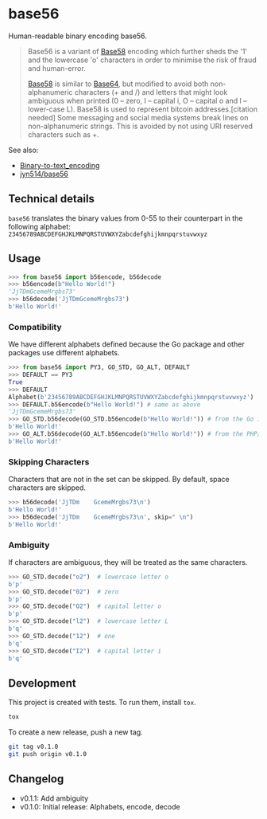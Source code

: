 # base56

Human-readable binary encoding base56.

> Base56 is a variant of [Base58] encoding which further sheds the '1' and the lowercase 'o' characters in order to minimise the risk of fraud and human-error.
>
> [Base58]  is similar to [Base64], but modified to avoid both non-alphanumeric characters (+ and /) and
> letters that might look ambiguous when printed (0 – zero, I – capital i, O – capital o and l – lower-case L).
> Base58 is used to represent bitcoin addresses.[citation needed] Some messaging and social media systems break lines on non-alphanumeric strings. This is avoided by not using URI reserved characters such as +.

See also:

- [Binary-to-text_encoding](https://en.wikipedia.org/wiki/Binary-to-text_encoding)
- [jyn514/base56](https://github.com/jyn514/base56/)

[Base58]: https://en.wikipedia.org/wiki/Base58
[Base64]: https://en.wikipedia.org/wiki/Base64

## Technical details

`base56` translates the binary values from 0-55 to their counterpart
in the following alphabet:
`23456789ABCDEFGHJKLMNPQRSTUVWXYZabcdefghijkmnpqrstuvwxyz`

## Usage

```python
>>> from base56 import b56encode, b56decode
>>> b56encode(b"Hello World!")
'JjTDmGcemeMrgbs73'
>>> b56decode('JjTDmGcemeMrgbs73')
b'Hello World!'

```

### Compatibility

We have different alphabets defined because the Go package and other packages
use different alphabets.

```python
>>> from base56 import PY3, GO_STD, GO_ALT, DEFAULT
>>> DEFAULT == PY3
True
>>> DEFAULT
Alphabet(b'23456789ABCDEFGHJKLMNPQRSTUVWXYZabcdefghijkmnpqrstuvwxyz')
>>> DEFAULT.b56encode(b"Hello World!") # same as above
'JjTDmGcemeMrgbs73'
>>> GO_STD.b56decode(GO_STD.b56encode(b"Hello World!")) # from the Go implementation
b'Hello World!'
>>> GO_ALT.b56decode(GO_ALT.b56encode(b"Hello World!")) # from the PHP/Java implementation
b'Hello World!'

```

### Skipping Characters

Characters that are not in the set can be skipped.
By default, space characters are skipped.

```python
>>> b56decode('JjTDm    GcemeMrgbs73\n')
b'Hello World!'
>>> b56decode('JjTDm    GcemeMrgbs73\n', skip=" \n")
b'Hello World!'

```

### Ambiguity

If characters are ambiguous, they will be treated as the same characters.

```python
>>> GO_STD.decode("o2")  # lowercase letter o
b'p'
>>> GO_STD.decode("02")  # zero
b'p'
>>> GO_STD.decode("O2")  # capital letter o
b'p'
>>> GO_STD.decode("l2")  # lowercase letter L
b'q'
>>> GO_STD.decode("12")  # one
b'q'
>>> GO_STD.decode("I2")  # capital letter i
b'q'

```

## Development

This project is created with tests.
To run them, install `tox`.

```sh
tox
```

To create a new release, push a new tag.

```sh
git tag v0.1.0
git push origin v0.1.0
```

## Changelog

- v0.1.1: Add ambiguity
- v0.1.0: Initial release: Alphabets, encode, decode
